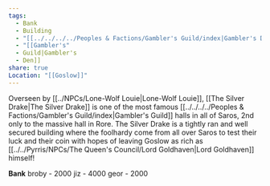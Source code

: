 ```yaml
---
tags:
  - Bank
  - Building
  - "[[../../../../Peoples & Factions/Gambler's Guild/index|Gambler's Den]]"
  - "[[Gambler's"
  - Guild|Gambler's
  - Den]]
share: true
Location: "[[Goslow]]"
---
```



Overseen by [[../NPCs/Lone-Wolf Louie|Lone-Wolf Louie]], [[The Silver Drake|The Silver Drake]] is one of the most famous [[../../../../Peoples & Factions/Gambler's Guild/index|Gambler's Guild]] halls in all of Saros, 2nd only to the massive hall in Rore. The Silver Drake is a tightly ran and well secured building where the foolhardy come from all over Saros to test their luck and their coin with hopes of leaving Goslow as rich as [[../../Pyrris/NPCs/The Queen's Council/Lord Goldhaven|Lord Goldhaven]] himself!

**Bank**
broby - 2000
jiz - 4000
geor - 2000